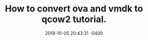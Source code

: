 ---
layout: post
title:  "How to convert ova and vmdk to qcow2 tutorial."
date:   2019-10-05 20:43:31 -0400
categories: Hacking
authorMain: Nestor N Torres
tag: Homelab
homePageDescription: This tutorial will show you how to convert .ova and .vmdk to qcow2. I came across the need to import VMware machines to Antsle and AWS environments. So I gather all the info I needed to convert these VMs before importing them to the Antsle boxes. Hopefully, this information helps you convert the virtual machines with no issues.
---